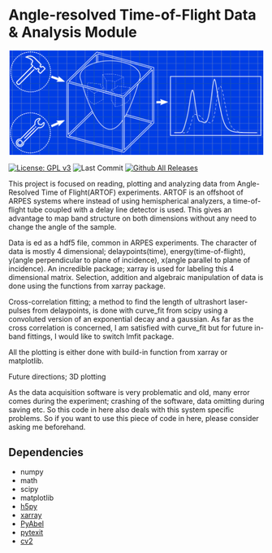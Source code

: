 # Angle-resolved Time-of-Flight Data   & Analysis Module

<p align="center">
<img src="https://github.com/haltugyildirim/ARTOF-Data-Analysis/blob/main/images/drawing_plain_blue.svg" width="500" class="center" alt="logo"/>
    <br/>
</p>

[![License: GPL v3](https://img.shields.io/badge/License-GPLv3-blue.svg)](https://www.gnu.org/licenses/gpl-3.0)
![Last Commit](https://img.shields.io/github/last-commit/haltugyildirim/ARTOF-Data-Analysis)
[![Github All Releases](https://img.shields.io/github/downloads/haltugyildirim/ARTOF-Data-Analysis/total.svg)]()


This project is focused on reading, plotting and analyzing data from Angle-Resolved Time of Flight(ARTOF) experiments. ARTOF is an offshoot of ARPES systems where instead of using hemispherical analyzers, a time-of-flight tube coupled with a delay line detector is used. This gives an advantage to map band structure on both dimensions without any need to change the angle of the sample.

Data is  ed as a hdf5 file, common in ARPES experiments. The character of data is mostly 4 dimensional; delaypoints(time), energy(time-of-flight), y(angle perpendicular to plane of incidence), x(angle parallel to plane of incidence). An incredible package; xarray is used for labeling this 4 dimensional matrix. Selection, addition and algebraic manipulation of data is done using the functions from xarray package.

Cross-correlation fitting; a method to find the length of ultrashort laser-pulses from delaypoints, is done with curve_fit from scipy using a convoluted version of an exponential decay and a gaussian. As far as the cross correlation is concerned, I am satisfied with curve_fit but for future in-band fittings, I would like to switch lmfit package.

All the plotting is either done with build-in function from xarray or matplotlib.

Future directions;
    3D plotting

As the data acquisition software is very problematic and old, many error comes during the experiment; crashing of the software, data omitting during saving etc. So this code in here also deals with this system specific problems. So if you want to use this piece of code in here, please consider asking me beforehand.

Dependencies
---

  * numpy
  * math
  * scipy
  * matplotlib
  * [h5py](https://pypi.org/project/h5py/)
  * [xarray](https://github.com/pydata/xarray)
  * [PyAbel](https://github.com/PyAbel/PyAbel)
  * [pytexit](https://github.com/erwanp/pytexit)
  * [cv2](https://pypi.org/project/opencv-python/)
